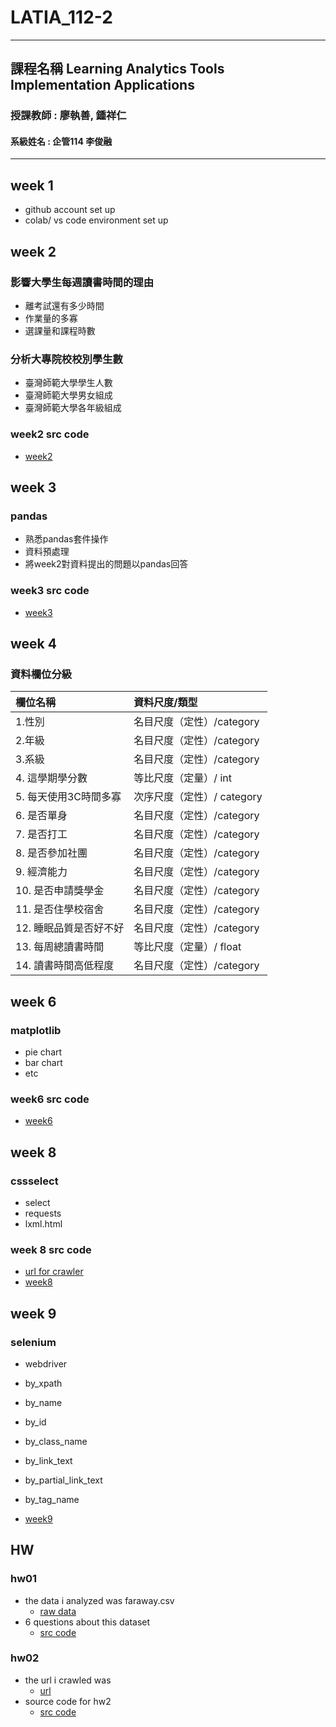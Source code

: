 # LATIA_112-2
----
## 課程名稱 Learning Analytics Tools Implementation Applications
### 授課教師 : 廖執善, 鍾祥仁
#### 系級姓名 : 企管114 李俊融
----

## week 1
- github account set up
- colab/ vs code environment set up
## week 2
### 影響大學生每週讀書時間的理由
- 離考試還有多少時間
- 作業量的多寡
- 選課量和課程時數

### 分析大專院校校別學生數
- 臺灣師範大學學生人數
- 臺灣師範大學男女組成
- 臺灣師範大學各年級組成

### week2 src code
- [week2](https://github.com/marjasback2bedge/LATIA_112-2/tree/main/week2)
## week 3 
### pandas
- 熟悉pandas套件操作
- 資料預處理
- 將week2對資料提出的問題以pandas回答
### week3 src code
- [week3](https://github.com/marjasback2bedge/LATIA_112-2/tree/main/week3)

## week 4
### 資料欄位分級


| 欄位名稱               | 資料尺度/類型              |
|:---------------------- |:-------------------------- |
| 1.性別                 | 名目尺度（定性）/category  |
| 2.年級                 | 名目尺度（定性）/category  |
| 3.系級                 | 名目尺度（定性）/category  |
| 4.  這學期學分數       | 等比尺度（定量）/ int      |
| 5. 每天使用3C時間多寡  | 次序尺度（定性）/ category |
| 6. 是否單身            | 名目尺度（定性）/category  |
| 7. 是否打工            | 名目尺度（定性）/category  |
| 8. 是否參加社團        | 名目尺度（定性）/category  |
| 9. 經濟能力            | 名目尺度（定性）/category  |
| 10. 是否申請獎學金     | 名目尺度（定性）/category  |
| 11. 是否住學校宿舍     | 名目尺度（定性）/category  |
| 12. 睡眠品質是否好不好 | 名目尺度（定性）/category  |
| 13. 每周總讀書時間     | 等比尺度（定量）/ float    |
| 14.  讀書時間高低程度  | 名目尺度（定性）/category  |


## week 6
### matplotlib
- pie chart
- bar chart
- etc
### week6 src code
- [week6](https://github.com/marjasback2bedge/LATIA_112-2/tree/main/week6)

## week 8
### cssselect
- select
- requests
- lxml.html
### week 8 src code
- [url for crawler](http://www.flag.com.tw/books/school_code_n_algo)
- [week8](https://github.com/marjasback2bedge/LATIA_112-2/blob/main/week8/week8_practice.ipynb)

## week 9
### selenium
- webdriver
- by_xpath
- by_name
- by_id
- by_class_name
- by_link_text
- by_partial_link_text
- by_tag_name

- [week9](https://github.com/marjasback2bedge/LATIA_112-2/blob/main/week9/)

## HW
### hw01
- the data i analyzed was faraway.csv 
    - [raw data](https://github.com/marjasback2bedge/LATIA_112-2/blob/main/dataResource/faraway111.csv)
- 6 questions about this dataset 
    - [src code](https://github.com/marjasback2bedge/LATIA_112-2/tree/main/hw01)
### hw02
- the url i crawled was 
    - [url](https://tain.tw/stats?type=2&points_page=1)
- source code for hw2
    - [src code](https://github.com/marjasback2bedge/LATIA_112-2/tree/main/hw02)
